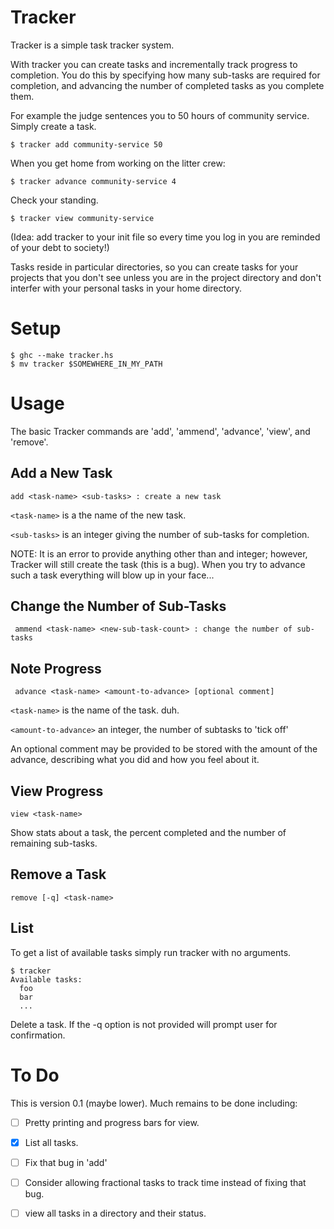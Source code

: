Tracker
=======

Tracker is a simple task tracker system.

With tracker you can create tasks and incrementally track progress to
completion. You do this by specifying how many sub-tasks are required
for completion, and advancing the number of completed tasks as you
complete them. 

For example the judge sentences you to 50 hours of community
service. Simply create a task.

```
$ tracker add community-service 50
```

When you get home from working on the litter crew:

```
$ tracker advance community-service 4
```

Check your standing.

```
$ tracker view community-service
```

(Idea: add tracker to your init file so every time you log in you are
reminded of your debt to society!)

Tasks reside in particular directories, so you can create tasks for
your projects that you don't see unless you are in the project
directory and don't interfer with your personal tasks in your home
directory.

# Setup

```
$ ghc --make tracker.hs
$ mv tracker $SOMEWHERE_IN_MY_PATH
```

# Usage

The basic Tracker commands are 'add', 'ammend', 'advance', 'view', and 'remove'.

## Add a New Task

```
add <task-name> <sub-tasks> : create a new task
```

`<task-name>` is a the name of the new task.

`<sub-tasks>` is an integer giving the number of sub-tasks for completion.

NOTE: It is an error to provide anything other than and integer;
however, Tracker will still create the task (this is a bug). When
you try to advance such a task everything will blow up in your
face...

## Change the Number of Sub-Tasks

```
 ammend <task-name> <new-sub-task-count> : change the number of sub-tasks
```

## Note Progress

```
 advance <task-name> <amount-to-advance> [optional comment]
```
 
`<task-name>` is the name of the task. duh.

`<amount-to-advance>` an integer, the number of subtasks to 'tick off'


An optional comment may be provided to be stored with the amount
of the advance, describing what you did and how you feel about it.

## View Progress

```
view <task-name>
```

Show stats about a task, the percent completed and the number of
remaining sub-tasks.

## Remove a Task

```
remove [-q] <task-name>
```

## List

To get a list of available tasks simply run tracker with no arguments.

```
$ tracker
Available tasks:
  foo
  bar
  ...
```

Delete a task. If the -q option is not provided will prompt user
for confirmation.

# To Do

This is version 0.1 (maybe lower). Much remains to be done including:

- [ ] Pretty printing and progress bars for view.
- [x] List all tasks.
- [ ] Fix that bug in 'add'
- [ ] Consider allowing fractional tasks to track time instead of fixing that bug.
- [ ] view all tasks in a directory and their status.


  
